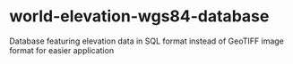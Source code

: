 # world-elevation-wgs84-database

Database featuring elevation data in SQL format instead of GeoTIFF image format for easier application
